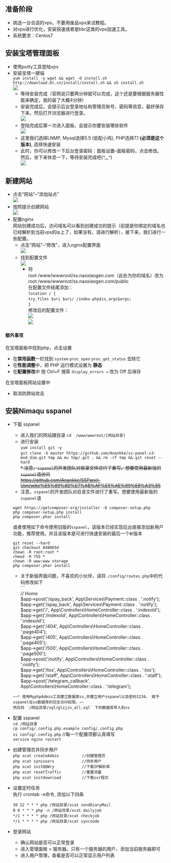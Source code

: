 
## 准备阶段

* 挑选一台合适的vps，不要用废品vps来试教程。  
* 对vps进行优化，安装锐速或者是bbr这类的vps加速工具。  
* 系统要求：Centos7  

## 安装宝塔管理面板  
* 使用putty工具登陆vps  
* 安装宝塔一建端  
`yum install -y wget && wget -O install.sh http://download.bt.cn/install/install.sh && sh install.sh`  
  ![](/data/bt1.jpg)  
  * 等待安装完成（官网说只要两分钟就可以完成，这个还是要根据服务器性能来确定，我的装了大概4分钟）  
  * 安装完成后，会提示后台登录地址和管理员账号、密码等信息，最好保存下来，然后打开浏览器进行登录。  
  ![](/data/bt2.jpg)  
  * 登陆完成后第一次进入面板，会提示你要安装哪些软件  
  ![](/data/bt3.jpg)  
  * 这里我们选择LNMP, Mysql选择5.5 (低配小鸡), PHP选择7.1 **(必须是这个版本)**, 选择快速安装  
  * 此时，你可以修改一下后台登录密码：面板设置–面板密码，点击修改。  
然后，坐下来休息一下，等待安装完成吧(*^__^*)  
  ![](data/bt4.jpg)  

## 新建网站  
* 点击“网站”–“添加站点”  
![](/data/bt5.jpg)  
* 按照提示创建网站  
![](/data/bt6.jpg)  
* 配置nginx  
网站创建成功后，访问域名可以看到创建成功的提示（前提是你绑定的域名也已经解析到当前vps的ip上了，如果没有，请进行解析），接下来，我们进行一些配置。  
  * 点击“网站”–“修改”，进入nginx配置界面  
 ![](/data/bt7.jpg)  
  * 找到配置文件  
    ![](/data/bt8.jpg)  
     * 将  
     root /www/wwwroot/ss.naoxiaogen.com（此处为你的域名）改为  
     root /www/wwwroot/ss.naoxiaogen.com/public  
     在配置文件结尾添加：  
     `location / {`  
     `try_files $uri $uri/ /index.php$is_args$args;`  
     `}`  
     修改后的配置文件：  
     ![](/data/bt9.jpg)  
     ![](/data/bt10.jpg)  

#### 额外事项  
在宝塔面板中找到php，点击设置  
* 在**禁用函数**一栏找到 `system` `proc_open` `proc_get_status` 去除它  
* 在**性能调整**中，把 PHP 运行模式设置为 **静态**  
* 在**配置修改**中 按 Ctrl+F 搜索 `display_errors =` 改为 Off 后保存  

在宝塔面板网站设置中  
* 取消防跨站攻击  

## 安装Nimaqu sspanel   
* 下载 sspanel  
  * 进入我们的网站跟目录
  `cd  /www/wwwroot/[网站目录]`
  * 进行安装  
  `yum install git –y`  
  `git clone -b master https://github.com/Anankke/ss-panel-v3-mod_Uim.git tmp && mv tmp/.git . && rm -rf tmp && git reset --hard`  
    ~~* 注意，`sspanel`的开发团队对目录文件进行了重写。想要使用最新版的`sspanel`请访问~~  
    ~~https://github.com/Anankke/SSPanel-Uim/wiki/%E5%89%8D%E7%AB%AF%E5%AE%89%E8%A3%85~~  
   * 注意，`sspanel`的开发团队对目录文件进行了重写。想要使用最新版的`sspanel`请  
   ```  
   wget https://getcomposer.org/installer -O composer-setup.php  
   php composer-setup.php install  
   php composer.phar install  
   ```  
   或者使用如下命令使用旧版的`sspanel`，该版本已经实现后台直接添加新用户功能，推荐使用。并且该版本是可进行快速安装的最后一个`新`版本  
   ```  
   git reset --hard  
   git checkout 848065d  
   chown -R root:root *  
   chmod -R 755 *  
   chown -R www:www storage  
   php composer.phar install  
   ```  
   
     * 关于新版界面问题，不喜欢的小伙伴，请将`./config/routes.php`中的代码修改如下  
      ```  
      // Home  
     $app->post('/spay_back', App\Services\Payment::class . ':notify');  
     $app->get('/spay_back', App\Services\Payment::class . ':notify');  
     $app->get('/', App\Controllers\HomeController::class . ':indexold');  
     $app->get('/indexold', App\Controllers\HomeController::class . ':indexold');  
     $app->get('/404', App\Controllers\HomeController::class . ':page404');  
     $app->get('/405', App\Controllers\HomeController::class . ':page405');  
     $app->get('/500', App\Controllers\HomeController::class . ':page500');  
     $app->post('/notify', App\Controllers\HomeController::class . ':notify');  
     $app->get('/tos', App\Controllers\HomeController::class . ':tos');  
     $app->get('/staff', App\Controllers\HomeController::class . ':staff');  
     $app->post('/telegram_callback', App\Controllers\HomeController::class . ':telegram');  

     ```  
  ~~* 使用MyphpAdmin工具建立数据库ss,并建立用户sspanel以及密码1234。 赋予sspanel在ss数据库的完全访问权限。~~  
  然后将 `/网站目录/sql/glzjin_all.sql` 下的数据库导入到ss  

* 配置 sspanel  
  `cd /网站目录`  
  `cp config/.config.php.example config/.config.php`  
  `vi config/.config.php`    //每一个配置项都认真填写  
  `service nginx restart`  

* 创建管理员并同步用户  
  `php xcat createAdmin          //创建管理员`  
  `php xcat syncusers            //同步用户`  
  `php xcat initQQWry            //下载IP解析库`  
  `php xcat resetTraffic         //重置流量`  
  `php xcat initdownload         //下载ssr程式`  

* 设置定时任务  
  执行 crontab -e命令, 添加以下四条  
  ```
  30 22 * * * php /网站目录/xcat sendDiaryMail  
  0 0 * * * php -n /网站目录/xcat dailyjob  
  */1 * * * * php /网站目录/xcat checkjob  
  */1 * * * * php /网站目录/xcat syncnode  
  ```  

* 登录网站  
  * 确认网站是否可以正常登录  
  * 进入管理面板 > 服务器。只有一个服务器的用户，添加当前服务器即可  
  * 进入用户管理，查看是否可以正常显示用户列表  










